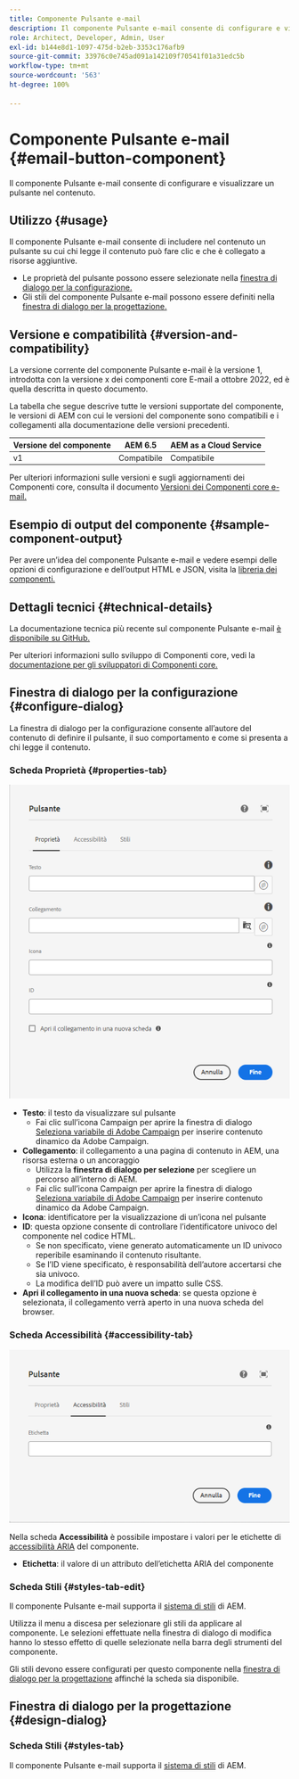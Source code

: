 ```yaml
---
title: Componente Pulsante e-mail
description: Il componente Pulsante e-mail consente di configurare e visualizzare un pulsante nel contenuto.
role: Architect, Developer, Admin, User
exl-id: b144e8d1-1097-475d-b2eb-3353c176afb9
source-git-commit: 33976c0e745ad091a142109f70541f01a31edc5b
workflow-type: tm+mt
source-wordcount: '563'
ht-degree: 100%

---
```



# Componente Pulsante e-mail {#email-button-component}

Il componente Pulsante e-mail consente di configurare e visualizzare un pulsante nel contenuto.

## Utilizzo {#usage}

Il componente Pulsante e-mail consente di includere nel contenuto un pulsante su cui chi legge il contenuto può fare clic e che è collegato a risorse aggiuntive.

* Le proprietà del pulsante possono essere selezionate nella [finestra di dialogo per la configurazione.](#configure-dialog)
* Gli stili del componente Pulsante e-mail possono essere definiti nella [finestra di dialogo per la progettazione.](#design-dialog)

## Versione e compatibilità {#version-and-compatibility}

La versione corrente del componente Pulsante e-mail è la versione 1, introdotta con la versione x dei componenti core E-mail a ottobre 2022, ed è quella descritta in questo documento.

La tabella che segue descrive tutte le versioni supportate del componente, le versioni di AEM con cui le versioni del componente sono compatibili e i collegamenti alla documentazione delle versioni precedenti.

| Versione del componente | AEM 6.5 | AEM as a Cloud Service |
|---|---|---|
| v1 | Compatibile | Compatibile |

Per ulteriori informazioni sulle versioni e sugli aggiornamenti dei Componenti core, consulta il documento [Versioni dei Componenti core e-mail.](/help/email/versions.md)

## Esempio di output del componente {#sample-component-output}

Per avere un’idea del componente Pulsante e-mail e vedere esempi delle opzioni di configurazione e dell’output HTML e JSON, visita la [libreria dei componenti.](https://adobe.com/go/aem_cmp_library_email_button)

## Dettagli tecnici {#technical-details}

La documentazione tecnica più recente sul componente Pulsante e-mail [è disponibile su GitHub.](https://adobe.com/go/aem_cmp_tech_email_button_v1)

Per ulteriori informazioni sullo sviluppo di Componenti core, vedi la [documentazione per gli sviluppatori di Componenti core.](/help/developing/overview.md)

## Finestra di dialogo per la configurazione {#configure-dialog}

La finestra di dialogo per la configurazione consente all’autore del contenuto di definire il pulsante, il suo comportamento e come si presenta a chi legge il contenuto.

### Scheda Proprietà {#properties-tab}

![Scheda Proprietà della finestra di dialogo per modifica del componente Pulsante](/help/email/assets/email-button-edit-properties.png)

* **Testo**: il testo da visualizzare sul pulsante
   * Fai clic sull’icona Campaign per aprire la finestra di dialogo [Seleziona variabile di Adobe Campaign](/help/email/campaign-variables.md) per inserire contenuto dinamico da Adobe Campaign.
* **Collegamento**: il collegamento a una pagina di contenuto in AEM, una risorsa esterna o un ancoraggio
   * Utilizza la **finestra di dialogo per selezione** per scegliere un percorso all’interno di AEM.
   * Fai clic sull’icona Campaign per aprire la finestra di dialogo [Seleziona variabile di Adobe Campaign](/help/email/campaign-variables.md) per inserire contenuto dinamico da Adobe Campaign.
* **Icona**: identificatore per la visualizzazione di un’icona nel pulsante
* **ID**: questa opzione consente di controllare l’identificatore univoco del componente nel codice HTML.
   * Se non specificato, viene generato automaticamente un ID univoco reperibile esaminando il contenuto risultante.
   * Se l’ID viene specificato, è responsabilità dell’autore accertarsi che sia univoco.
   * La modifica dell’ID può avere un impatto sulle CSS.
* **Apri il collegamento in una nuova scheda**: se questa opzione è selezionata, il collegamento verrà aperto in una nuova scheda del browser.

### Scheda Accessibilità {#accessibility-tab}

![Scheda Accessibilità della finestra di dialogo per modifica del componente Pulsante](/help/email/assets/email-button-edit-accessibility.png)

Nella scheda **Accessibilità** è possibile impostare i valori per le etichette di [accessibilità ARIA](https://www.w3.org/WAI/standards-guidelines/aria/) del componente.

* **Etichetta**: il valore di un attributo dell’etichetta ARIA del componente

### Scheda Stili {#styles-tab-edit}

Il componente Pulsante e-mail supporta il [sistema di stili](/help/get-started/authoring.md#component-styling) di AEM.

Utilizza il menu a discesa per selezionare gli stili da applicare al componente. Le selezioni effettuate nella finestra di dialogo di modifica hanno lo stesso effetto di quelle selezionate nella barra degli strumenti del componente.

Gli stili devono essere configurati per questo componente nella [finestra di dialogo per la progettazione](#design-dialog) affinché la scheda sia disponibile.

## Finestra di dialogo per la progettazione {#design-dialog}

### Scheda Stili {#styles-tab}

Il componente Pulsante e-mail supporta il [sistema di stili](/help/get-started/authoring.md#component-styling) di AEM.
